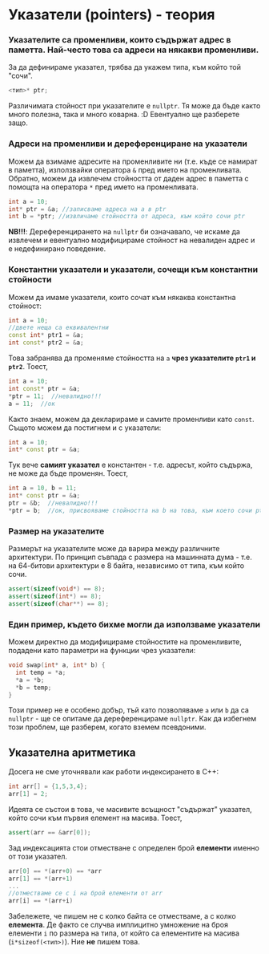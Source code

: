 # Указатели (pointers) - теория

### Указателите са променливи, които съдържат адрес в паметта. Най-често това са адреси на някакви променливи.

За да дефинираме указател, трябва да укажем типа, към който той "сочи".

```c++
<тип>* ptr;
```

Различимата стойност при указателите е `nullptr`. Тя може да бъде както много полезна, така и много коварна. :D Евентуално ще разберете защо.

### Адреси на променливи и дереференциране на указатели

Можем да взимаме адресите на променливите ни (т.е. къде се намират в паметта), използвайки оператора `&` пред името на променливата. Обратно, можем да извлечем стойността от даден адрес в паметта с помощта на оператора `*` пред името на променливата.

```c++
int a = 10;
int* ptr = &a; //записваме адреса на а в ptr
int b = *ptr; //извличаме стойността от адреса, към който сочи ptr
```

**NB!!!**: Дереференцирането на `nullptr` би означавало, че искаме да извлечем и евентуално модифицираме стойност на невалиден адрес и е недефинирано поведение.

### Константни указатели и указатели, сочещи към константни стойности

Можем да имаме указатели, които сочат към някаква константна стойност:

```c++
int a = 10;
//двете неща са еквивалентни
const int* ptr1 = &a;
int const* ptr2 = &a; 
```

Това забранява да променяме стойността на `a` **чрез указателите `ptr1` и `ptr2`**. Тоест,

```c++
int a = 10;
int const* ptr = &a;
*ptr = 11;  //невалидно!!!
a = 11;  //ок
```

Както знаем, можем да декларираме и самите променливи като `const`. Същото можем да постигнем и с указатели:

```c++
int a = 10;
int* const ptr = &a;
```

Тук вече **самият указател** е константен - т.е. адресът, който съдържа, не може да бъде променян. Тоест,

```c++
int a = 10, b = 11;
int* const ptr = &a;
ptr = &b;  //невалидно!!!
*ptr = b;  //ок, присвояваме стойността на b на това, към което сочи ptr
```

### Размер на указателите

Размерът на указателите може да варира между различните архитектури. По принцип съвпада с размера на машинната дума - т.е. на 64-битови архитектури е 8 байта, независимо от типа, към който сочи.

```c++
assert(sizeof(void*) == 8);
assert(sizeof(int*) == 8);
assert(sizeof(char**) == 8);
```

### Един пример, където бихме могли да използваме указатели

Можем директно да модифицираме стойностите на променливите, подадени като параметри на функции чрез указатели:

```c++
void swap(int* a, int* b) {
  int temp = *a;
  *a = *b;
  *b = temp;
}
```

Този пример не е особено добър, тъй като позволяваме `a` или `b` да са `nullptr` - ще се опитаме да дереференцираме `nullptr`. Как да избегнем този проблем, ще разберем, когато вземем псевдоними.

## Указателна аритметика

Досега не сме уточнявали как работи индексирането в C++:

```c++
int arr[] = {1,5,3,4};
arr[1] = 2; 
```

Идеята се състои в това, че масивите всъщност "съдържат" указател, който сочи към първия елемент на масива. Тоест,

```c++
assert(arr == &arr[0]);
```

Зад индексацията стои отместване с определен брой **елементи** именно от този указател.

```c++
arr[0] == *(arr+0) == *arr
arr[1] == *(arr+1)
...
//отместваме се с i на брой елементи от arr
arr[i] == *(arr+i)
```

Забележете, че пишем не с колко байта се отместваме, а с колко **елемента**. Де факто се случва имплицитно умножение на броя елементи `i` по размера на типа, от който са елементите на масива (`i*sizeof(<тип>)`). Ние **не** пишем това.